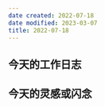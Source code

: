 ```yaml
---
date created: 2022-07-18
date modified: 2023-03-07
title: 2022-07-18
---
```


## 今天的工作日志

## 今天的灵感或闪念
